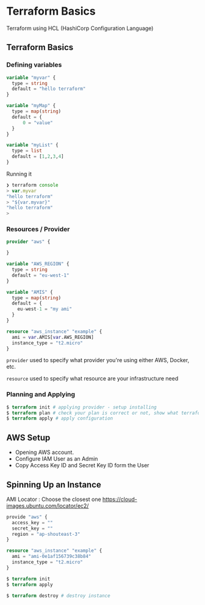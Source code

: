 # Terraform Basics

Terraform using HCL (HashiCorp Configuration Language)

## Terraform Basics

### Defining variables

```tf
variable "myvar" {
  type = string
  default = "hello terraform"
}

variable "myMap" {
  type = map(string)
  default = {
      0 = "value"
  }
}

variable "myList" {
  type = list
  default = [1,2,3,4]
}
```

Running it

```ts
❯ terraform console
> var.myvar
"hello terraform"
> "${var.myvar}"
"hello terraform"
> 
```

### Resources / Provider

```tf
provider "aws" {

}

variable "AWS_REGION" {
  type = string
  default = "eu-west-1"
}

variable "AMIS" {
  type = map(string)
  default = {
    eu-west-1 = "my ami"
  }
}

resource "aws_instance" "example" {
  ami = var.AMIS[var.AWS_REGION]
  instance_type = "t2.micro"
}

```

`provider` used to specify what provider you're using either AWS, Docker, etc.

`resource` used to specify what resource are your infrastructure need


### Planning and Applying

```tf
$ terraform init # applying provider - setup installing
$ terraform plan # check your plan is correct or not, show what terraform does
$ terraform apply # apply configuration
```

## AWS Setup

- Opening AWS account.
- Configure IAM User as an Admin
- Copy Access Key ID and Secret Key ID form the User

## Spinning Up an Instance

AMI Locator : Choose the closest one https://cloud-images.ubuntu.com/locator/ec2/

```tf
provide "aws" {
  access_key = ""
  secret_key = ""
  region = "ap-shouteast-3"
}

resource "aws_instance" "example" {
  ami = "ami-0e1af156739c38b84"
  instance_type = "t2.micro"
}
```

```tf
$ terraform init
$ terraform apply

$ terraform destroy # destroy instance
```

